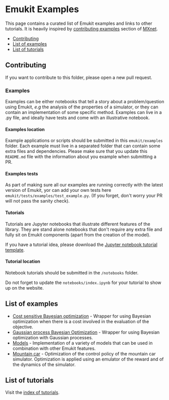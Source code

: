 # Emukit Examples

This page contains a curated list of Emukit examples and links to other tutorials. It is heavily inspired by [contributing
examples](https://github.com/apache/incubator-mxnet/blob/master/example/README.md) section of [MXnet](https://mxnet.apache.org/).
 
  - [Contributing](#contributing)
  - [List of examples](#list-of-examples)
  - [List of tutorials](#list-of-tutorials)


## <a name="Contributing"></a>Contributing
If you want to contribute to this folder, please open a new pull request.


### Examples

Examples can be either notebooks that tell a story about a problem/question using Emukit, *e.g* the analysis of the properties of a simulator, or
they can contain an implementation of some specific method. Examples can live in a .py file, and ideally have tests and 
come with an illustrative notebook. 

#### Examples location

Example applications or scripts should be submitted in this `emukit/examples` folder.  Each example must live in a separated 
folder that can contain some extra files and dependencies. Please make sure that you update this `README.md` file with the information 
about you example when submitting a PR.


#### Examples tests

As part of making sure all our examples are running correctly with the latest version of Emukit, yor can add your own tests 
here `emukit/tests/examples/test_example.py`. (If you forget, don't worry your PR will not pass the sanity check).

#### Tutorials

Tutorials are Jupyter notebooks that illustrate different features of the library. They are stand alone notebooks that 
don't require any extra file and fully sit on Emukit components (apart from the creation of the model).

If you have a tutorial idea, please download the [Jupyter notebook tutorial template](https://github.com/amzn/emukit/blob/develop/notebooks/Emukit-tutorial-how-to-write-a-notebook.ipynb).

#### Tutorial location

Notebook tutorials should be submitted in the `/notebooks` folder.

Do not forget to update the `notebooks/index.ipynb` for your tutorial to show up on the website.

## <a name="list-of-examples"></a>List of examples

* [Cost sensitive Bayesian optimization](https://github.com/amzn/emukit/tree/develop/emukit/examples/cost_sensitive_bayesian_optimization) - Wrapper for using Bayesian optimization when there is a cost involved in the evaluation of the objective.
* [Gaussian process Bayesian Optimization](https://github.com/amzn/emukit/tree/develop/emukit/examples/gp_bayesian_optimization) - Wrapper for using Bayesian optimization with Gaussian processes.
* [Models](https://github.com/amzn/emukit/tree/develop/emukit/examples/models) - Implementation of a variety of models that can be used in combination with other Emukit features.
* [Mountain car](https://github.com/amzn/emukit/tree/develop/emukit/examples/emulation_montain_car_simulator) - Optimization of the control policy of the mountain car simulator. Optimization is applied using an emulator of the reward and of the dynamics of the simulator.


## <a name="list-of-tutorials"></a>List of tutorials
Visit the [index of tutorials](http://nbviewer.jupyter.org/github/amzn/emukit/blob/develop/notebooks/index.ipynb).
